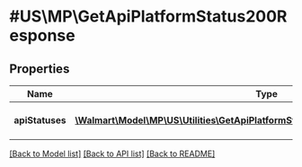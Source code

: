 # #US\MP\GetApiPlatformStatus200Response

## Properties

Name | Type | Description | Notes
------------ | ------------- | ------------- | -------------
**apiStatuses** | [**\Walmart\Model\MP\US\Utilities\GetApiPlatformStatus200ResponseApiStatusesInner[]**](GetApiPlatformStatus200ResponseApiStatusesInner.md) | A-List of all API statuses | [optional]


[[Back to Model list]](../) [[Back to API list]](../../Api/US/MP) [[Back to README]](../../README.md)
